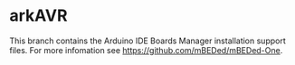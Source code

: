 # arkAVR
This branch contains the Arduino IDE Boards Manager installation support files. For more infomation see https://github.com/mBEDed/mBEDed-One.